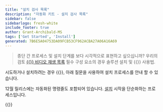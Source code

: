```yaml
---
title: "설치 검사 목록"
description: "자동화 키트 - 설치 검사 목록"
sidebar: false
sidebarlogo: fresh-white
include_footer: true
author: Grant-Archibald-MS
tags: ['Get Started', 'Install']
generated: 7B6E5A04753DA09FCB53CF962ACBA27A06A16A69
---
```


> 종단 간 프로세스 및 설치 단계를 보다 시각적으로 표현하고 싶으십니까? 우리의 검토 <a href='https://www.youtube.com/playlist?list=PLi9EhCY4z99VlRg4j7D1Or6XfXbUcEWZy' target='_blank'>{{<product-name>}} 비디오 재생 목록</a> 필수 구성 요소의 경우 솔루션 설치 및 {{<product-name>}} 사용법.

시도하거나 설치하려는 경우 {{<product-name>}}, 아래 질문을 사용하여 설치 프로세스를 안내 할 수 있습니다.

12월 릴리스에는 자동화된 명령줄도 포함되어 있습니다. [설치](/ko/get-started/setup) 시작을 단순화하는 프로세스입니다.

{{<questions name="/content/ko/get-started/install-checklist.json" completed="설치 체크리스트를 작성해 주셔서 감사합니다." showNavigationButtons=true locale="ko">}}
